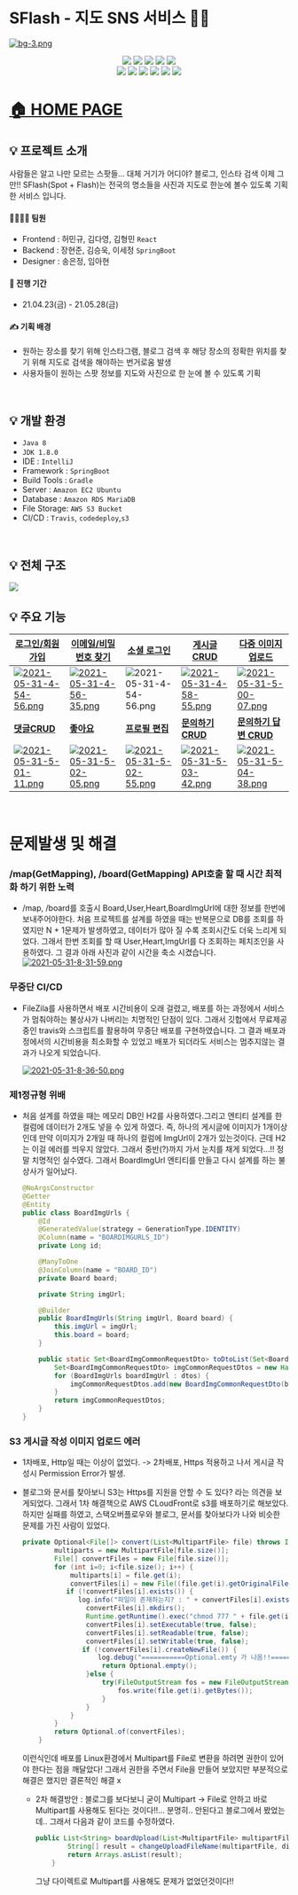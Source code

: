 # SFlash - 지도 SNS 서비스 📸✨
[![bg-3.png](https://i.postimg.cc/rsYZfRbT/bg-3.png)](https://postimg.cc/V0nF6vmZ)
<br>

<p align="center">
  <img src="https://img.shields.io/badge/Java-007396?style=flat-square&logo=Java&logoColor=white"/>
  <img src="https://img.shields.io/badge/SpringBoot-6DB33F?style=flat-square&logo=Spring&logoColor=white"/>
  <img src="https://img.shields.io/badge/HTML-E34F26?style=flat-square&logo=html5&logoColor=white"/>
  <img src="https://img.shields.io/badge/CSS-1572B6?style=flat-square&logo=css3&logoColor=white"/>
  <img src="https://img.shields.io/badge/React-61DAFB?style=flat-square&logo=react&logoColor=white"/><br>
  <img src="https://img.shields.io/badge/Json_Web_Tokens-000000?style=flat-square&logo=Json-Web-Tokens&logoColor=white"/>
  <img src="https://img.shields.io/badge/AmazonS3-569A31?style=flat-square&logo=amazon-s3&logoColor=white"/>
  <img src="https://img.shields.io/badge/aws-232F3E?style=flat-square&logo=amazon-aws&logoColor=white"/>
  <img src="https://img.shields.io/badge/MariaDB-003545?style=flat-square&logo=MariaDB&logoColor=white"/>
  <img src="https://img.shields.io/badge/Travis_CI-3EAAAF?style=flat-square&logo=Travis-CI&logoColor=white"/>
  <img src="https://img.shields.io/badge/Gradle-02303A?style=flat-square&logo=Gradle&logoColor=white"/>
  
</p>

# [🏠 HOME PAGE](https://www.sflash.net/)<br>
## 💡 프로젝트 소개
사람들은 알고 나만 모르는 스팟들…
대체 거기가 어디야? 블로그, 인스타 검색 이제 그만!!
SFlash(Spot + Flash)는 전국의 명소들을 사진과 지도로 한눈에 볼수 있도록 기획한 서비스 입니다.
<br>

#### 👨‍👨‍👦‍👦 팀원
* Frontend : 허민규, 김다영, 김형민 `React`
* Backend : 장현준, 김승욱, 이세정 `SpringBoot`
* Designer : 송은정, 임아현

#### 📅 진행 기간
* 21.04.23(금) - 21.05.28(금)

#### ✍ 기획 배경
* 원하는 장소를 찾기 위해 인스타그램, 블로그 검색 후 해당 장소의 정확한 위치를 찾기 위해 지도로 검색을 해야하는 번거로움 발생
* 사용자들이 원하는 스팟 정보를 지도와 사진으로 한 눈에 볼 수 있도록 기획
<br>


## 💡 개발 환경
* `Java 8`
* `JDK 1.8.0`
* IDE : `IntelliJ`
* Framework : `SpringBoot`
* Build Tools : `Gradle`
* Server : `Amazon EC2 Ubuntu`
* Database : `Amazon RDS MariaDB`
* File Storage: `AWS S3 Bucket`
* CI/CD : `Travis`, `codedeploy`,`s3`
<br>

## 💡 전체 구조
![](https://user-images.githubusercontent.com/55679927/119793545-a778e780-bf11-11eb-946e-581fd2063913.jpeg)


## 💡 주요 기능







| [로그인/회원가입](https://github.com/JangHyeonJun2/picturespot/wiki/%EC%A3%BC%EC%9A%94-%EA%B8%B0%EB%8A%A5-%EC%86%8C%EA%B0%9C#-sflash-%ED%9A%8C%EC%9B%90%EA%B0%80%EC%9E%85-%EB%A1%9C%EA%B7%B8%EC%9D%B8-jwt-%EC%A0%95%EB%A6%AC) | [이메일/비밀번호 찾기](https://github.com/JangHyeonJun2/picturespot/wiki/%EC%A3%BC%EC%9A%94-%EA%B8%B0%EB%8A%A5-%EC%86%8C%EA%B0%9C#-%EC%9D%B4%EB%A9%94%EC%9D%BC%EB%B9%84%EB%B0%80%EB%B2%88%ED%98%B8-%EC%B0%BE%EA%B8%B0) | [소셜 로그인](https://github.com/JangHyeonJun2/picturespot/wiki/%EC%A3%BC%EC%9A%94-%EA%B8%B0%EB%8A%A5-%EC%86%8C%EA%B0%9C#-oauth2-%EC%86%8C%EC%85%9C%EB%A1%9C%EA%B7%B8%EC%9D%B8) | [게시글 CRUD](https://github.com/JangHyeonJun2/picturespot/wiki/%EC%A3%BC%EC%9A%94-%EA%B8%B0%EB%8A%A5-%EC%86%8C%EA%B0%9C/_edit#%EA%B2%8C%EC%8B%9C%EA%B8%80-%EC%9E%91%EC%84%B1) | [다중 이미지 업로드](https://github.com/JangHyeonJun2/picturespot/wiki/%EC%A3%BC%EC%9A%94-%EA%B8%B0%EB%8A%A5-%EC%86%8C%EA%B0%9C#%EB%8B%A4%EC%A4%91-%EC%9D%B4%EB%AF%B8%EC%A7%80-%EC%97%85%EB%A1%9C%EB%93%9C) |
| ------------------------------------------------------------ | ------------------------------------------------------------ | ------------------------------------------------------------ | ------------------------------------------------------------ | ------------------------------------------------------------ |
| [![2021-05-31-4-54-56.png](https://i.postimg.cc/qBspRJK7/2021-05-31-4-54-56.png )](https://postimg.cc/gr2CtPN9) | [![2021-05-31-4-56-35.png](https://i.postimg.cc/DwD96HGD/2021-05-31-4-56-35.png )](https://postimg.cc/G4FghMqJ) | ![2021-05-31-4-54-56.png](https://i.postimg.cc/qBspRJK7/2021-05-31-4-54-56.png ) | [![2021-05-31-4-58-55.png](https://i.postimg.cc/qq3ht98T/2021-05-31-4-58-55.png)](https://postimg.cc/N2QfSCJJ) | [![2021-05-31-5-00-07.png](https://i.postimg.cc/g2DssB7p/2021-05-31-5-00-07.png )](https://postimg.cc/Wdd0bSjY) |
| [**댓글CRUD**](https://github.com/JangHyeonJun2/picturespot/wiki/%EC%A3%BC%EC%9A%94-%EA%B8%B0%EB%8A%A5-%EC%86%8C%EA%B0%9C#%EB%8C%93%EA%B8%80crud) | [**좋아요**](https://github.com/JangHyeonJun2/picturespot/wiki/%EC%A3%BC%EC%9A%94-%EA%B8%B0%EB%8A%A5-%EC%86%8C%EA%B0%9C#%EC%A2%8B%EC%95%84%EC%9A%94) | [**프로필 편집**](https://github.com/JangHyeonJun2/picturespot/wiki/%EC%A3%BC%EC%9A%94-%EA%B8%B0%EB%8A%A5-%EC%86%8C%EA%B0%9C#-%EB%A7%88%EC%9D%B4%ED%8E%98%EC%9D%B4%EC%A7%80) | [**문의하기 CRUD**](https://github.com/JangHyeonJun2/picturespot/wiki/%EC%A3%BC%EC%9A%94-%EA%B8%B0%EB%8A%A5-%EC%86%8C%EA%B0%9C#-%EB%AC%B8%EC%9D%98%ED%95%98%EA%B8%B0-%EA%B2%8C%EC%8B%9C%ED%8C%90) | [**문의하기 답변 CRUD**](https://github.com/JangHyeonJun2/picturespot/wiki/%EC%A3%BC%EC%9A%94-%EA%B8%B0%EB%8A%A5-%EC%86%8C%EA%B0%9C#%EB%8C%93%EA%B8%80) |
| [![2021-05-31-5-01-11.png](https://i.postimg.cc/vZ37fx1H/2021-05-31-5-01-11.png )](https://postimg.cc/3k0DHRCP) | [![2021-05-31-5-02-05.png](https://i.postimg.cc/tTPVSsg6/2021-05-31-5-02-05.png )](https://postimg.cc/r0VmzFxy) | [![2021-05-31-5-02-55.png](https://i.postimg.cc/hGQJvXTY/2021-05-31-5-02-55.png)](https://postimg.cc/Y4k2yqXN) | [![2021-05-31-5-03-42.png](https://i.postimg.cc/6pg3kBgf/2021-05-31-5-03-42.png )](https://postimg.cc/0zGPm18z) | [![2021-05-31-5-04-38.png](https://i.postimg.cc/SRSN6RYk/2021-05-31-5-04-38.png )](https://postimg.cc/BLz0sqCV) |

<br>


# 문제발생 및 해결

### /map(GetMapping), /board(GetMapping) API호출 할 때 시간 최적화 하기 위한 노력

- /map, /board를 호출시 Board,User,Heart,BoardImgUrl에 대한 정보를 한번에 보내주어야한다. 처음 프로젝트를 설계를 하였을 때는 반복문으로 DB를 조회를 하였지만 N + 1문제가 발생하였고, 데이터가 많아 질 수록 조회시간도 더욱 느리게 되었다. 그래서 한번 조회를 할 때 User,Heart,ImgUrl를 다 조회하는 페치조인을 사용하였다. 그 결과 아래 사진과 같이 시간을 축소 시켰습니다.
  [![2021-05-31-8-31-59.png](https://i.postimg.cc/J7Bjh4jv/2021-05-31-8-31-59.png  )](https://postimg.cc/9zCD828Y)

### 무중단 CI/CD

- FileZila를 사용하면서 배포 시간비용이 오래 걸렸고, 배포를 하는 과정에서 서비스가 멈춰야하는 불상사가 나버리는 치명적인 단점이 있다. 그래서 깃헙에서 무료제공중인 travis와 스크립트를 활용하여 무중단 배포를 구현하였습니다. 그 결과 배포과정에서의 시간비용을 최소화할 수 있었고 배포가 되더라도 서비스는 멈추지않는 결과가 나오게 되었습니다.

  [![2021-05-31-8-36-50.png](https://i.postimg.cc/qRwShxfB/2021-05-31-8-36-50.png)](https://postimg.cc/ph9q38X3)

### 제1정규형 위배

- 처음 설계를 하였을 때는 메모리 DB인 H2를 사용하였다.그리고 엔티티 설계를 한 컬럼에 데이터가 2개도 넣을 수 있게 하였다. 즉, 하나의 게시글에 이미지가 1개이상인데 만약 이미지가 2개일 때 하나의 컬럼에 ImgUrl이 2개가 있는것이다. 근데 H2는 이걸 에러를 띄우지 않았다. 그래서 중반(?)까지 가서 눈치를 채게 되었다...!! 정말 치명적인 실수였다. 그래서 BoardImgUrl 엔티티를 만들고 다시 설계를 하는 불상사가 일어났다.

  ```java
  @NoArgsConstructor
  @Getter
  @Entity
  public class BoardImgUrls {
      @Id
      @GeneratedValue(strategy = GenerationType.IDENTITY)
      @Column(name = "BOARDIMGURLS_ID")
      private Long id;
  
      @ManyToOne
      @JoinColumn(name = "BOARD_ID")
      private Board board;
  
      private String imgUrl;
  
      @Builder
      public BoardImgUrls(String imgUrl, Board board) {
          this.imgUrl = imgUrl;
          this.board = board;
      }
  
      public static Set<BoardImgCommonRequestDto> toDtoList(Set<BoardImgUrls> dtos) {
          Set<BoardImgCommonRequestDto> imgCommonRequestDtos = new HashSet<>();
          for (BoardImgUrls boardImgUrl : dtos) {
              imgCommonRequestDtos.add(new BoardImgCommonRequestDto(boardImgUrl));
          }
          return imgCommonRequestDtos;
      }
  }
  ```

### S3 게시글 작성 이미지 업로드 에러

- 1차배포, Http일 때는 이상이 없었다. -> 2차배포, Https 적용하고 나서 게시글 작성시 Permission Error가 발생.

- 블로그와 문서를 찾아보니 S3는 Https를 지원을 안할 수 도 있다? 라는 의견을 보게되었다. 그래서 1차 해결책으로 AWS CLoudFront로 s3를 배포하기로 해보았다. 하지만 실패를 하였고, 스택오버플로우와 블로그, 문서를 찾아보다가 나와 비슷한 문제를 가진 사람이 있었다. 

  ```java
  private Optional<File[]> convert(List<MultipartFile> file) throws IOException {
          multiparts = new MultipartFile[file.size()];
          File[] convertFiles = new File[file.size()];
          for (int i=0; i<file.size(); i++) {
              multiparts[i] = file.get(i);
              convertFiles[i] = new File((file.get(i).getOriginalFilename()));
             if (!convertFiles[i].exists()) {
                log.info("파일이 존재하는지? : " + convertFiles[i].exists()+" ,"+convertFiles[i]);
                  convertFiles[i].mkdirs();
                  Runtime.getRuntime().exec("chmod 777 " + file.get(i).getOriginalFilename());
                  convertFiles[i].setExecutable(true, false);
                  convertFiles[i].setReadable(true, false);
                  convertFiles[i].setWritable(true, false);
                 if (!convertFiles[i].createNewFile()) {
                     log.debug("===========Optional.emty 가 나옴!!===========");
                      return Optional.empty();
                  }else {
                      try(FileOutputStream fos = new FileOutputStream(convertFiles[i])) {
                          fos.write(file.get(i).getBytes());
                      }
                  }
              }
          }
          return Optional.of(convertFiles);
      }
  ```

  이런식인데 배포를 Linux환경에서 Multipart를 File로 변환을 하려면 권한이 있어야 한다는 점을 깨달았다! 그래서 권한을 주면서 File을 만들어 보았지만 부분적으로 해결은 했지만 결론적인 해결 x 

  - 2차 해결방안 : 블로그를 보다보니 굳이 Multipart -> File로 안하고 바로 Multipart를 사용해도 된다는 것이다!!... 분명히.. 안된다고 블로그에서 봤었는데.. 그래서 다음과 같이 코드를 수정하였다. 

    ```java
    public List<String> boardUpload(List<MultipartFile> multipartFile, String dirName) throws IOException {
            String[] result = changeUploadFileName(multipartFile, dirName);
            return Arrays.asList(result);
        }
    ```

    그냥 다이렉트로 Multipart를 사용해도 문제가 없었던것이다!!




